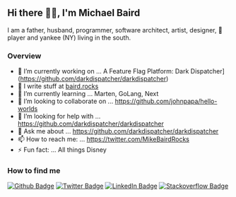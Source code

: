 ## Hi there 👋🏻, I'm Michael Baird

I am a father, husband, programmer, software architect, artist, designer, 🏀 player and yankee (NY) living in the south.

### Overview

- 🔭 I’m currently working on ... A Feature Flag Platform: Dark Dispatcher](https://github.com/darkdispatcher/darkdispatcher)
- 📝 I write stuff at [baird.rocks](https://baird.rocks)
- 🌱 I’m currently learning ... Marten, GoLang, Next
- 👯 I’m looking to collaborate on ... https://github.com/johnpapa/hello-worlds
- 🤔 I’m looking for help with ... https://github.com/darkdispatcher/darkdispatcher
- 💬 Ask me about ... https://github.com/darkdispatcher/darkdispatcher
- 📫 How to reach me: ... https://twitter.com/MikeBairdRocks
- ⚡ Fun fact: ... All things Disney

### How to find me

[![Github Badge](https://img.shields.io/badge/-Github-000?style=flat-square&logo=Github&logoColor=white&link=https://github.com/MikeBairdRocks)](https://github.com/MikeBairdRocks)
[![Twitter Badge](https://img.shields.io/badge/-Twitter-1ca0f1?style=flat-square&labelColor=1ca0f1&logo=twitter&logoColor=white&link=https://twitter.com/MikeBairdRocks)](https://twitter.com/MikeBairdRocks)
[![LinkedIn Badge](https://img.shields.io/badge/-LinkedIn-2867b2?style=flat-square&labelColor=2867b2&logo=linkedin&logoColor=white&link=https://www.linkedin.com/in/mikebairdrocks/)](https://www.linkedin.com/in/mikebairdrocks/)
[![Stackoverflow Badge](https://img.shields.io/badge/-Stackoverflow-4CA143?style=flat-square&logo=Stackoverflow&logoColor=white&link=https://stackoverflow.com/users/13180370/belgin-android)](https://stackoverflow.com/users/131076/michael-baird)
